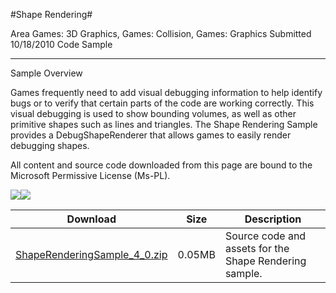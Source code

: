 #Shape Rendering#

Area
Games: 3D Graphics, Games: Collision, Games: Graphics
Submitted
10/18/2010
Code Sample

---

Sample Overview

Games frequently need to add visual debugging information to help identify bugs or to verify that certain parts of the code are working correctly. This visual debugging is used to show bounding volumes, as well as other primitive shapes such as lines and triangles. The Shape Rendering Sample provides a DebugShapeRenderer that allows games to easily render debugging shapes.


All content and source code downloaded from this page are bound to the Microsoft Permissive License (Ms-PL).

![](https://github.com/kniEngine/XNAGameStudio/blob/main/Images/ShapeRendering1.png)![](https://github.com/kniEngine/XNAGameStudio/blob/main/Images/ShapeRendering2.png)

 

 
Download | Size | Description
---|---|---|
[ShapeRenderingSample_4_0.zip](https://github.com/kniEngine/XNAGameStudio/blob/main/Samples/ShapeRenderingSample_4_0.zip?raw=true) | 0.05MB | Source code and assets for the Shape Rendering sample. 